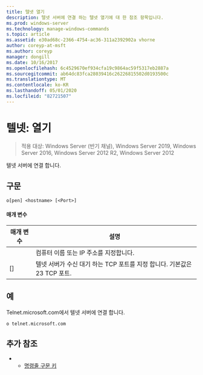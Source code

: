 ```yaml
---
title: 텔넷 열기
description: 텔넷 서버에 연결 하는 텔넷 열기에 대 한 참조 항목입니다.
ms.prod: windows-server
ms.technology: manage-windows-commands
s.topic: article
ms.assetid: e30ad68c-2366-4754-ac36-311a2392902a vhorne
author: coreyp-at-msft
ms.author: coreyp
manager: dongill
ms.date: 10/16/2017
ms.openlocfilehash: 6c4529670ef934cfa19c9864ac59f5317eb2887a
ms.sourcegitcommit: ab64dc83fca28039416c26226815502d0193500c
ms.translationtype: MT
ms.contentlocale: ko-KR
ms.lasthandoff: 05/01/2020
ms.locfileid: "82721507"
---
```

# <a name="telnet-open"></a>텔넷: 열기

> 적용 대상: Windows Server (반기 채널), Windows Server 2019, Windows Server 2016, Windows Server 2012 R2, Windows Server 2012

텔넷 서버에 연결 합니다.    

## <a name="syntax"></a>구문  
```  
o[pen] <hostname> [<Port>]  
```  
#### <a name="parameters"></a>매개 변수  

| 매개 변수  |                                        설명                                         |
|------------|--------------------------------------------------------------------------------------------|
| <hostname> |                         컴퓨터 이름 또는 IP 주소를 지정합니다.                         |
|  [<Port>]  | 텔넷 서버가 수신 대기 하는 TCP 포트를 지정 합니다. 기본값은 23 TCP 포트. |

## <a name="examples"></a>예  
Telnet.microsoft.com에서 텔넷 서버에 연결 합니다.  
```  
o telnet.microsoft.com  
```  
## <a name="additional-references"></a>추가 참조  
-   - [명령줄 구문 키](command-line-syntax-key.md)  

